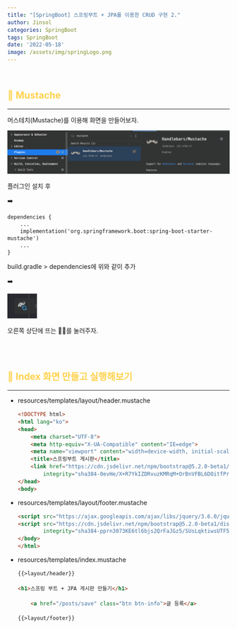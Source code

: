 ```yaml
---
title: "[SpringBoot] 스프링부트 + JPA를 이용한 CRUD 구현 2."
author: Jinsol
categories: SpringBoot
tags: SpringBoot
date: '2022-05-18'
image: /assets/img/springLogo.png
---
```


<br>

## <span style="color:#FFD24C">🎋 Mustache</span>
<hr>

머스테치(Mustache)를 이용해 화면을 만들어보자.

![](/assets/img/plugin_mustache.PNG)

플러그인 설치 후

➡️

```
dependencies {
	...
    implementation('org.springframework.boot:spring-boot-starter-mustache')
	...
}
```

build.gradle > dependencies에 위와 같이 추가

➡️

![](/assets/img/LoadGradleChanges.PNG)

오른쪽 상단에 뜨는 🐘🔄를 눌러주자.


<br>
<br>

## <span style="color:#FFD24C">🎋 Index 화면 만들고 실행해보기</span>
<hr>

- resources/templates/layout/header.mustache

    ```html
    <!DOCTYPE html>
    <html lang="ko">
    <head>
        <meta charset="UTF-8">
        <meta http-equiv="X-UA-Compatible" content="IE=edge">
        <meta name="viewport" content="width=device-width, initial-scale=1.0">
        <title>스프링부트 게시판</title>
        <link href="https://cdn.jsdelivr.net/npm/bootstrap@5.2.0-beta1/dist/css/bootstrap.min.css" rel="stylesheet"
            integrity="sha384-0evHe/X+R7YkIZDRvuzKMRqM+OrBnVFBL6DOitfPri4tjfHxaWutUpFmBp4vmVor" crossorigin="anonymous">
    </head>
    <body>
    ```

- resources/templates/layout/footer.mustache

    ```html
    <script src="https://ajax.googleapis.com/ajax/libs/jquery/3.6.0/jquery.min.js"></script>
    <script src="https://cdn.jsdelivr.net/npm/bootstrap@5.2.0-beta1/dist/js/bootstrap.bundle.min.js"
            integrity="sha384-pprn3073KE6tl6bjs2QrFaJGz5/SUsLqktiwsUTF55Jfv3qYSDhgCecCxMW52nD2" crossorigin="anonymous"></script>
    </body>
    </html>
    ```

- resources/templates/index.mustache

    ```html
    {{>layout/header}}

    <h1>스프링 부트 + JPA 게시판 만들기</h1>

        <a href="/posts/save" class="btn btn-info">글 등록</a>

    {{>layout/footer}}
    ```